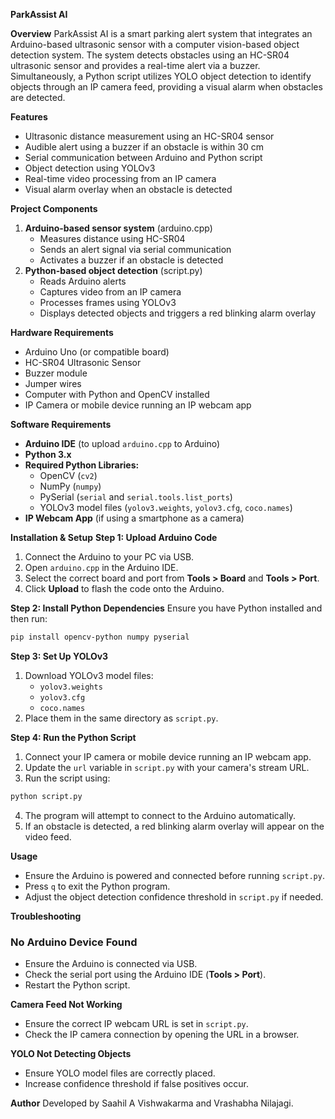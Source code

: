 **ParkAssist AI**

**Overview**
ParkAssist AI is a smart parking alert system that integrates an Arduino-based ultrasonic sensor with a computer vision-based object detection system. The system detects obstacles using an HC-SR04 ultrasonic sensor and provides a real-time alert via a buzzer. Simultaneously, a Python script utilizes YOLO object detection to identify objects through an IP camera feed, providing a visual alarm when obstacles are detected.

**Features**
- Ultrasonic distance measurement using an HC-SR04 sensor
- Audible alert using a buzzer if an obstacle is within 30 cm
- Serial communication between Arduino and Python script
- Object detection using YOLOv3
- Real-time video processing from an IP camera
- Visual alarm overlay when an obstacle is detected

**Project Components**
1. **Arduino-based sensor system** (arduino.cpp)
   - Measures distance using HC-SR04
   - Sends an alert signal via serial communication
   - Activates a buzzer if an obstacle is detected
2. **Python-based object detection** (script.py)
   - Reads Arduino alerts
   - Captures video from an IP camera
   - Processes frames using YOLOv3
   - Displays detected objects and triggers a red blinking alarm overlay

**Hardware Requirements**
- Arduino Uno (or compatible board)
- HC-SR04 Ultrasonic Sensor
- Buzzer module
- Jumper wires
- Computer with Python and OpenCV installed
- IP Camera or mobile device running an IP webcam app

**Software Requirements**
- **Arduino IDE** (to upload `arduino.cpp` to Arduino)
- **Python 3.x**
- **Required Python Libraries:**
  - OpenCV (`cv2`)
  - NumPy (`numpy`)
  - PySerial (`serial` and `serial.tools.list_ports`)
  - YOLOv3 model files (`yolov3.weights`, `yolov3.cfg`, `coco.names`)
- **IP Webcam App** (if using a smartphone as a camera)

**Installation & Setup**
**Step 1: Upload Arduino Code**
1. Connect the Arduino to your PC via USB.
2. Open `arduino.cpp` in the Arduino IDE.
3. Select the correct board and port from **Tools > Board** and **Tools > Port**.
4. Click **Upload** to flash the code onto the Arduino.

**Step 2: Install Python Dependencies**
Ensure you have Python installed and then run:
```sh
pip install opencv-python numpy pyserial
```

**Step 3: Set Up YOLOv3**
1. Download YOLOv3 model files:
   - `yolov3.weights`
   - `yolov3.cfg`
   - `coco.names`
2. Place them in the same directory as `script.py`.

**Step 4: Run the Python Script**
1. Connect your IP camera or mobile device running an IP webcam app.
2. Update the `url` variable in `script.py` with your camera's stream URL.
3. Run the script using:
```sh
python script.py
```
4. The program will attempt to connect to the Arduino automatically.
5. If an obstacle is detected, a red blinking alarm overlay will appear on the video feed.

**Usage**
- Ensure the Arduino is powered and connected before running `script.py`.
- Press `q` to exit the Python program.
- Adjust the object detection confidence threshold in `script.py` if needed.

**Troubleshooting**
### No Arduino Device Found
- Ensure the Arduino is connected via USB.
- Check the serial port using the Arduino IDE (**Tools > Port**).
- Restart the Python script.

**Camera Feed Not Working**
- Ensure the correct IP webcam URL is set in `script.py`.
- Check the IP camera connection by opening the URL in a browser.

**YOLO Not Detecting Objects**
- Ensure YOLO model files are correctly placed.
- Increase confidence threshold if false positives occur.

**Author**
Developed by Saahil A Vishwakarma and Vrashabha Nilajagi.
